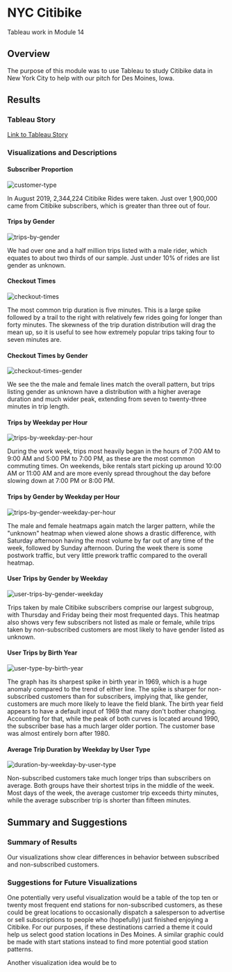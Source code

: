 # NYC Citibike

Tableau work in Module 14

## Overview

The purpose of this module was to use Tableau to study Citibike data in New York City to help with our pitch for Des Moines, Iowa.

## Results

### Tableau Story

[Link to Tableau Story](https://public.tableau.com/app/profile/alex.sherry/viz/NYC-Citibike-Challenge_16542303844700/NYCCitibikeAnalysis)

### Visualizations and Descriptions

#### Subscriber Proportion

![customer-type](https://user-images.githubusercontent.com/100380226/171811915-c149df20-feb2-43b3-ba29-5c4de68ba1d5.png)

In August 2019, 2,344,224 Citibike Rides were taken.  Just over 1,900,000 came from Citibike subscribers, which is greater than three out of four.

#### Trips by Gender

![trips-by-gender](https://user-images.githubusercontent.com/100380226/171813161-a1ab11f5-31d3-41a2-94de-b66754999acd.png)

We had over one and a half million trips listed with a male rider, which equates to about two thirds of our sample.  Just under 10% of rides are list gender as unknown.

#### Checkout Times

![checkout-times](https://user-images.githubusercontent.com/100380226/171813174-1d49657d-7b75-42f3-939d-a22de5bda151.png)

The most common trip duration is five minutes.  This is a large spike followed by a trail to the right with relatively few rides going for longer than forty minutes.  The skewness of the trip duration distribution will drag the mean up, so it is useful to see how extremely popular trips taking four to seven minutes are.

#### Checkout Times by Gender

![checkout-times-gender](https://user-images.githubusercontent.com/100380226/171813182-e9d12df4-7fc9-4083-9635-92745956422a.png)

We see the the male and female lines match the overall pattern, but trips listing gender as unknown have a distribution with a higher average duration and much wider peak, extending from seven to twenty-three minutes in trip length.

#### Trips by Weekday per Hour

![trips-by-weekday-per-hour](https://user-images.githubusercontent.com/100380226/171813201-4ff842ea-c00b-4dd2-95f1-32ae235052cb.png)

During the work week, trips most heavily began in the hours of 7:00 AM to 9:00 AM and 5:00 PM to 7:00 PM, as these are the most common commuting times.  On weekends, bike rentals start picking up around 10:00 AM or 11:00 AM and are more evenly spread throughout the day before slowing down at 7:00 PM or 8:00 PM.

#### Trips by Gender by Weekday per Hour

![trips-by-gender-weekday-per-hour](https://user-images.githubusercontent.com/100380226/171813209-882208be-33d0-44c3-926f-6817344e9ed7.png)

The male and female heatmaps again match the larger pattern, while the "unknown" heatmap when viewed alone shows a drastic difference, with Saturday afternoon having the most volume by far out of any time of the week, followed by Sunday afternoon.  During the week there is some postwork traffic, but very little prework traffic compared to the overall heatmap.

#### User Trips by Gender by Weekday

![user-trips-by-gender-weekday](https://user-images.githubusercontent.com/100380226/171813220-71f03830-1a9e-4e22-ac62-2fccc5abb609.png)

Trips taken by male Citibike subscribers comprise our largest subgroup, with Thursday and Friday being their most frequented days.  This heatmap also shows very few subscribers not listed as male or female, while trips taken by non-subscribed customers are most likely to have gender listed as unknown.

#### User Trips by Birth Year

![user-type-by-birth-year](https://user-images.githubusercontent.com/100380226/171813255-d6ffa15b-f390-4643-9fe2-6430c33e610a.png)

The graph has its sharpest spike in birth year in 1969, which is a huge anomaly compared to the trend of either line.  The spike is sharper for non-subscribed customers than for subscribers, implying that, like gender, customers are much more likely to leave the field blank.  The birth year field appears to have a default input of 1969 that many don't bother changing.  Accounting for that, while the peak of both curves is located around 1990, the subscriber base has a much larger older portion.  The customer base was almost entirely born after 1980.

#### Average Trip Duration by Weekday by User Type

![duration-by-weekday-by-user-type](https://user-images.githubusercontent.com/100380226/171813273-9e1da309-f921-4461-97a7-c599c2934595.png)

Non-subscribed customers take much longer trips than subscribers on average.  Both groups have their shortest trips in the middle of the week.  Most days of the week, the average customer trip exceeds thirty minutes, while the average subscriber trip is shorter than fifteen minutes.

## Summary and Suggestions

### Summary of Results

Our visualizations show clear differences in behavior between subscribed and non-subscribed customers.

### Suggestions for Future Visualizations

One potentially very useful visualization would be a table of the top ten or twenty most frequent end stations for non-subscribed customers, as these could be great locations to occasionally dispatch a salesperson to advertise or sell subscriptions to people who (hopefully) just finished enjoying a Citibike.  For our purposes, if these destinations carried a theme it could help us select good station locations in Des Moines.  A similar graphic could be made with start stations instead to find more potential good station patterns.

Another visualization idea would be to 
